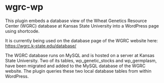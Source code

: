 # wgrc-wp
This plugin embeds a database view of the Wheat Genetics Resource Center (WGRC) database at Kansas State University into a WordPress page using shortcode.

It is currently being used on the database page of the WGRC website here: https://wgrc.k-state.edu/database/

The WGRC database runs on MySQL and is hosted on a server at Kansas State University. Two of its tables, wp_genetic_stocks and wp_germplasm, have been migrated and added to the MySQL database of the WGRC website. The plugin queries these two local database tables from within WordPress.